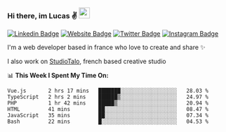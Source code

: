 ### Hi there, im Lucas ✌️ <img src="https://media.giphy.com/media/hvRJCLFzcasrR4ia7z/giphy.gif" width="25px">
[![Linkedin Badge](https://img.shields.io/badge/-LinkedIn-0e76a8?style=flat-square&logo=Linkedin&logoColor=white)](https://www.linkedin.com/in/lucasbellier/)
[![Website Badge](https://img.shields.io/badge/Website-3b5998?style=flat-square&logo=google-chrome&logoColor=white)](https://lucasblr.fr)
[![Twitter Badge](https://img.shields.io/badge/-Twitter-00acee?style=flat-square&logo=Twitter&logoColor=white)](https://twitter.com/ImJustLucas_)
[![Instagram Badge](https://img.shields.io/badge/-Instagram-e4405f?style=flat-square&logo=Instagram&logoColor=white)](https://instagram.com/luuucas.blr/)

I'm a web developer based in france who love to create and share ✨

I also work on [StudioTalo](https://talodev.fr), french based creative studio

📊 **This Week I Spent My Time On:**
<!--START_SECTION:waka-->

```text
Vue.js       2 hrs 17 mins   ███████░░░░░░░░░░░░░░░░░░   28.03 %
TypeScript   2 hrs 2 mins    ██████▒░░░░░░░░░░░░░░░░░░   24.97 %
PHP          1 hr 42 mins    █████▒░░░░░░░░░░░░░░░░░░░   20.94 %
HTML         41 mins         ██░░░░░░░░░░░░░░░░░░░░░░░   08.47 %
JavaScript   35 mins         ██░░░░░░░░░░░░░░░░░░░░░░░   07.34 %
Bash         22 mins         █░░░░░░░░░░░░░░░░░░░░░░░░   04.53 %
```

<!--END_SECTION:waka-->
